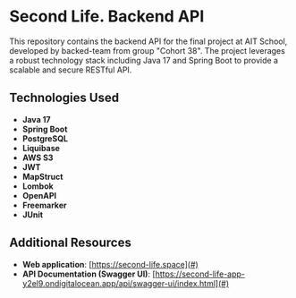 # Second Life. Backend API

This repository contains the backend API for the final project at AIT School, developed by backed-team from group "Cohort 38". The project leverages a robust technology stack including Java 17 and Spring Boot to provide a scalable and secure RESTful API.

## Technologies Used
- **Java 17**
- **Spring Boot**
- **PostgreSQL**
- **Liquibase**
- **AWS S3**
- **JWT**
- **MapStruct**
- **Lombok**
- **OpenAPI**
- **Freemarker**
- **JUnit**

## Additional Resources
- **Web application**: [https://second-life.space](#)
- **API Documentation (Swagger UI)**: [https://second-life-app-y2el9.ondigitalocean.app/api/swagger-ui/index.html](#)